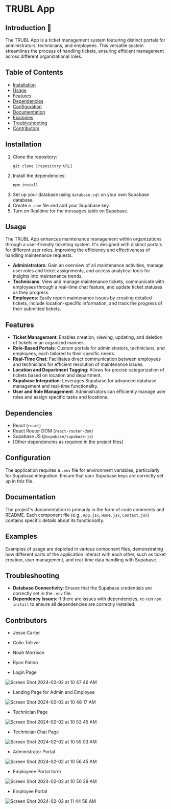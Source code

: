 
# TRUBL App

## Introduction 👋
The TRUBL App is a ticket management system featuring distinct portals for administrators, technicians, and employees. This versatile system streamlines the process of handling tickets, ensuring efficient management across different organizational roles.

## Table of Contents
- [Installation](#installation)
- [Usage](#usage)
- [Features](#features)
- [Dependencies](#dependencies)
- [Configuration](#configuration)
- [Documentation](#documentation)
- [Examples](#examples)
- [Troubleshooting](#troubleshooting)
- [Contributors](#contributors)

## Installation
1. Clone the repository:
   ```
   git clone [repository URL]
   ```
2. Install the dependencies:
   ```
   npm install
   ```
3. Set up your database using `database.sql` on your own Supabase database.
4. Create a `.env` file and add your Supabase key.
5. Turn on Realtime for the messages table on Supabase.

## Usage
The TRUBL App enhances maintenance management within organizations through a user-friendly ticketing system. It's designed with distinct portals for different user roles, improving the efficiency and effectiveness of handling maintenance requests.

- **Administrators**: Gain an overview of all maintenance activities, manage user roles and ticket assignments, and access analytical tools for insights into maintenance trends.
- **Technicians**: View and manage maintenance tickets, communicate with employees through a real-time chat feature, and update ticket statuses as they progress.
- **Employees**: Easily report maintenance issues by creating detailed tickets, include location-specific information, and track the progress of their submitted tickets.

## Features
- **Ticket Management**: Enables creation, viewing, updating, and deletion of tickets in an organized manner.
- **Role-Based Portals**: Custom portals for administrators, technicians, and employees, each tailored to their specific needs.
- **Real-Time Chat**: Facilitates direct communication between employees and technicians for efficient resolution of maintenance issues.
- **Location and Department Tagging**: Allows for precise categorization of tickets based on location and department.
- **Supabase Integration**: Leverages Supabase for advanced database management and real-time functionality.
- **User and Role Management**: Administrators can efficiently manage user roles and assign specific tasks and locations.


## Dependencies
- React (`react`)
- React Router DOM (`react-router-dom`)
- Supabase JS (`@supabase/supabase-js`)
- [Other dependencies as required in the project files]

## Configuration
The application requires a `.env` file for environment variables, particularly for Supabase integration. Ensure that your Supabase keys are correctly set up in this file.

## Documentation
The project's documentation is primarily in the form of code comments and README. Each component file (e.g., `App.jsx`, `Home.jsx`, `Contact.jsx`) contains specific details about its functionality.

## Examples
Examples of usage are depicted in various component files, demonstrating how different parts of the application interact with each other, such as ticket creation, user management, and real-time data handling with Supabase.

## Troubleshooting
- **Database Connectivity**: Ensure that the Supabase credentials are correctly set in the `.env` file.
- **Dependency Issues**: If there are issues with dependencies, re-run `npm install` to ensure all dependencies are correctly installed.

## Contributors
- Jesse Carter
- Colin Tolliver
- Noah Morrison
- Ryan Patino

- Login Page
  
![Screen Shot 2024-02-02 at 10 47 46 AM](https://github.com/SparkinSoftware/TRUBL/assets/106916823/c3530856-29be-402b-b244-33c9f7ceac12)

- Landing Page for Admin and Employee
 
![Screen Shot 2024-02-02 at 10 48 17 AM](https://github.com/SparkinSoftware/TRUBL/assets/106916823/0abdc6b1-5b75-4187-89a4-9d7785120a6e)

- Technician Page
 
![Screen Shot 2024-02-02 at 10 53 45 AM](https://github.com/SparkinSoftware/TRUBL/assets/106916823/69c3bf08-93dc-4838-82af-ee917204463c)

- Technician Chat Page

 ![Screen Shot 2024-02-02 at 10 55 03 AM](https://github.com/SparkinSoftware/TRUBL/assets/106916823/0f973542-17bb-43b3-a0ec-0cac661a72a6)

- Administrator Portal
 
![Screen Shot 2024-02-02 at 10 56 45 AM](https://github.com/SparkinSoftware/TRUBL/assets/106916823/f56d7159-8f65-4fd0-ad7a-00932fbde7d7)


- Employeee Portal form

![Screen Shot 2024-02-02 at 10 50 29 AM](https://github.com/SparkinSoftware/TRUBL/assets/106916823/a60bd92f-7396-426d-a1e1-ad835e40c858)

- Employee Portal

![Screen Shot 2024-02-02 at 11 44 58 AM](https://github.com/SparkinSoftware/TRUBL/assets/106916823/a8fae0ba-b820-4922-813c-0c3238798c16)
